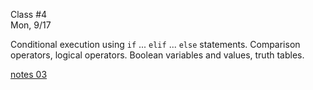 <div class="lecture1">

<div class="column_date">
<p markdown="block">

Class #4 <br>
Mon, 9/17

</p>
</div>
<div class="column_materials">
<p markdown="block">

Conditional execution using `if` ... `elif` ... `else` statements.
Comparison operators, logical operators.
Boolean variables and values, truth tables.


[notes 03](https://drive.google.com/drive/folders/1-Rix3KyrOcqCpckkmU_nJX6-YUwnre7G?usp=sharing)



</p>
</div>

<div class="column_assign">
<p markdown="block">



</p>
</div>

</div>
